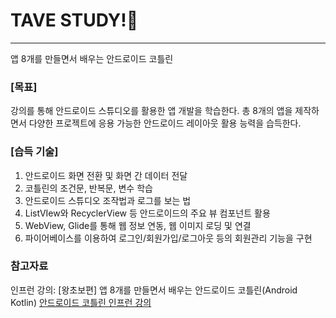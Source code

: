# TAVE STUDY!🪼
-----
앱 8개를 만들면서 배우는 안드로이드 코틀린 

### [목표]
 강의를 통해 안드로이드 스튜디오를 활용한 앱 개발을 학습한다. 총 8개의 앱을 제작하면서 다양한 프로젝트에 응용 가능한 안드로이드 레이아웃 활용 능력을 습득한다. 

### [습득 기술]
1.	안드로이드 화면 전환 및 화면 간 데이터 전달
2.	코틀린의 조건문, 반복문, 변수 학습 
3.	안드로이드 스튜디오 조작법과 로그를 보는 법
4.	ListVIew와 RecyclerView 등 안드로이드의 주요 뷰 컴포넌트 활용
5.	WebView, Glide를 통해 웹 정보 연동, 웹 이미지 로딩 및 연결 
6.	파이어베이스를 이용하여 로그인/회원가입/로그아웃 등의 회원관리 기능을 구현

### 참고자료 
인프런 강의: [왕초보편] 앱 8개를 만들면서 배우는 안드로이드 코틀린(Android Kotlin) 
[안드로이드 코틀린 인프런 강의](https://inf.run/MeL2p) 
